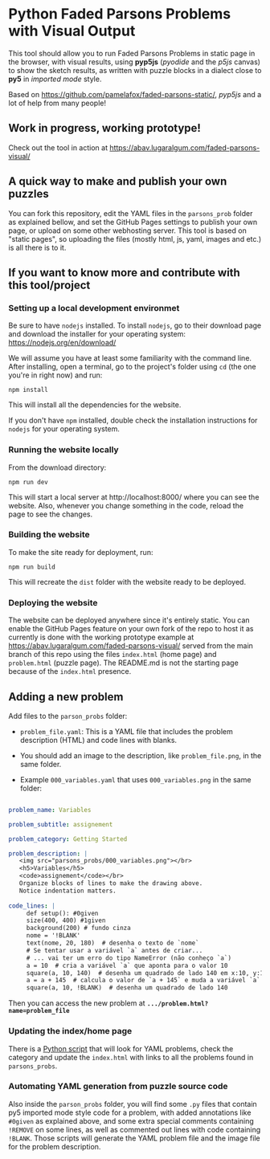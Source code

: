 # Python Faded Parsons Problems with Visual Output

This tool should allow you to run Faded Parsons Problems in static page in the browser, with visual results, using **pyp5js** (_pyodide_ and the _p5js_ canvas) to show the sketch results, as written with puzzle blocks in a dialect close to **py5** in *imported mode* style.

Based on https://github.com/pamelafox/faded-parsons-static/, <em>pyp5js</em> and a lot of help from many people!

## Work in progress, working prototype!

Check out the tool in action at https://abav.lugaralgum.com/faded-parsons-visual/

## A quick way to make and publish your own puzzles

You can fork this repository, edit the YAML files in the `parsons_prob` folder as explained bellow, and set the GitHub Pages settings to publish your own page, or upload on some other webhosting server. This tool is based on "static pages", so uploading the files (mostly html, js, yaml, images and etc.) is all there is to it.

## If you want to know more and contribute with this tool/project 

### Setting up a local development environmet

Be sure to have `nodejs` installed. To install `nodejs`, go to their download page and download the installer for your operating system: https://nodejs.org/en/download/

We will assume you have at least some familiarity with the command line. After installing, open a terminal, go to the project's folder using `cd` (the one you're in right now) and run:

`npm install`

This will install all the dependencies for the website.

If you don't have `npm` installed, double check the installation instructions for `nodejs` for your operating system.

### Running the website locally 

From the download directory:

`npm run dev`

This will start a local server at http://localhost:8000/ where you can see the website. Also, whenever you change something in the code, reload the page to see the changes.

### Building the website

To make the site ready for deployment, run:

`npm run build`

This will recreate the `dist` folder with the website ready to be deployed.

### Deploying the website

The website can be deployed anywhere since it's entirely static. You can enable the GitHub Pages feature on your own fork of the repo to host it as currently is done with the working prototype example at https://abav.lugaralgum.com/faded-parsons-visual/ served from the main branch of this repo using the files `index.html` (home page) and `problem.html` (puzzle page). The README.md is not the starting page because of the `index.html` presence.

## Adding a new problem

Add files to the `parson_probs` folder:

- `problem_file.yaml`: This is a YAML file that includes the problem description (HTML) and code lines with blanks.

- You should add an image to the description, like `problem_file.png`, in the same folder.

- Example `000_variables.yaml` that uses `000_variables.png` in the same folder:

```yaml

problem_name: Variables

problem_subtitle: assignement

problem_category: Getting Started

problem_description: |
   <img src="parsons_probs/000_variables.png"></br>
   <h5>Variables</h5>
   <code>assignement</code></br>
   Organize blocks of lines to make the drawing above.
   Notice indentation matters.
		
code_lines: |
	 def setup(): #0given
	 size(400, 400) #1given
	 background(200) # fundo cinza
	 nome = '!BLANK'
	 text(nome, 20, 180)  # desenha o texto de `nome`
	 # Se tentar usar a variável `a` antes de criar...
	 # ... vai ter um erro do tipo NameError (não conheço `a`)
	 a = 10  # cria a variável `a` que aponta para o valor 10
	 square(a, 10, 140)  # desenha um quadrado de lado 140 em x:10, y:10
	 a = a + 145  # calcula o valor de `a + 145` e muda a variável `a`
	 square(a, 10, !BLANK)  # desenha um quadrado de lado 140

```

Then you can access the new problem at **`.../problem.html?name=problem_file`**

### Updating the index/home page

There is a [Python script](https://github.com/villares/faded-parsons-visual/blob/hack/update_index.py) that will look for YAML problems, check the category and update the `index.html` with links to all the problems found in `parsons_probs`.

### Automating YAML generation from puzzle source code 

Also inside the `parson_probs` folder, you will find some `.py` files that contain py5 imported mode style code for a problem, with added annotations like `#0given` as explained above, and some extra special comments containing `!REMOVE` on some lines, as well as commented out lines with code containing `!BLANK`. Those scripts will generate the YAML problem file and the image file for the problem description.


